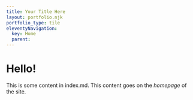 ```yaml
---
title: Your Title Here
layout: portfolio.njk
portfolio_type: tile
eleventyNavigation:
  key: Home
  parent:
---
```


# Hello!

This is some content in index.md. This content goes on the _homepage_ of the site.
